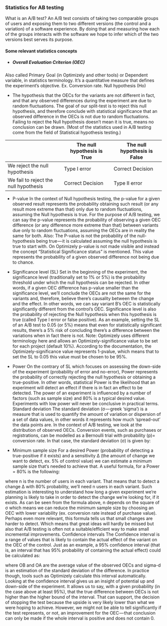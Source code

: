 
### Statistics for AB testing ###
What is an A/B test?
An A/B test consists of taking two comparable groups of users and exposing them to two different versions (the control and a variation) of a software experience. By doing that and measuring how each of the groups interacts with the software we hope to infer which of the two versions best serves its purpose.

#### Some relevant statistics concepts

* ##### Overall Evaluation Criterion (OEC)
Also called Primary Goal (in Optimizely and other tools) or Dependent variable, in statistics terminology. It’s a quantitative measure that defines the experiment’s objective. Ex. Conversion rate.
Null hypothesis (Ho)
* The hypothesis that the OECs for the variants are not different in fact, and that any observed differences during the experiment are due to random fluctuations. The goal of our split-test is to reject this null hypothesis, and therefore conclude with statistical significance that an observed difference in the OECs is not due to random fluctuations. Failing to reject the Null hypothesis doesn’t mean it is true, means no conclusion can be drawn.
(Most of the statistics used in A/B testing come from the field of Statistical hypothesis testing.)



|                                       | The null hypothesis is True | The null hypothesis is False |
|---------------------------------------|-----------------------------|------------------------------|
| We reject the null hypothesis         | Type I error                | Correct Decision             |
| We fail to reject the null hypothesis | Correct Decision            | Type II error                |


* P-value
In the context of Null hypothesis testing, the p-value for a given observed result represents the probability obtaining such result (or any result more extreme than that) only due to random fluctuations, assuming the Null hypothesis is true.
For the purpose of A/B testing, we can say the p-value represents the probability of observing a given OEC difference (or any difference more extreme than that) between variants due only to random fluctuations, assuming the OECs are in reality the same for both.
Also:
The P-value is not the probability of the null-hypothesis being true — it is calculated assuming the null hypothesis is true to start with.
On Optimizely p-value is not made visible and instead the concept “Statistical Significance status” is mentioned. This value represents the probability of a given observed difference not being due to chance.
* Significance level (SL)
Set in the beginning of the experiment, the significance level (traditionally set to 1% or 5%) is the probability threshold under which the null hypothesis can be rejected. In other words, if a given OEC difference has p-value smaller than the significance level, we’ll conclude the OECs are not the same for the variants and, therefore, believe there’s causality between the change and the effect. In other words, we can say variant B’s OEC is statistically significantly different from the control’s OEC.
Significance level is also the probability of rejecting the Null hypothesis when this hypothesis is true (called Type I error or false positive).
As an example, setting the SL of an A/B test to 0.05 (or 5%) means that even for statistically significant results, there’s a 5% risk of concluding there’s a difference between the variations when in fact there is not.
Note: Optimizely uses different terminology here and allows an Optimizely-significance value to be set for each project (default 10%). According to the documentation, the Optimizely-significance value represents 1-pvalue, which means that to set the SL to 0.05 this value must be chosen to be 95%.
* Power
On the contrary of SL which focuses on assessing the down-side of the experiment (probability of error and no-error), Power represents the probability of correctly rejecting the null hypothesis or obtaining a true-positive.
In other words, statistical Power is the likelihood that an experiment will detect an effect if there is in fact an effect to be detected.
The power of an experiment is influenced by a number of factors (such as sample size) and 80% is a typical desired value. Experiments with low power will never be conclusive in practical terms.
Standard deviation
The standard deviation (σ — greek ‘sigma’) is a measure that is used to quantify the amount of variation or dispersion of a set of data values, in other words it represents how much ‘spread-out’ the data points are. In the context of A/B testing, we look at the distribution of observed OECs.
Conversion events, such as purchases or registrations, can be modelled as a Bernoulli trial with probability (p)= conversion rate. In that case, the standard deviation (σ) is given by:

* Minimum sample size
For a desired Power (probability of detecting a true-positive if it exists) and a sensitivity Δ (the amount of change we want to detect, ex. 5% of control value) we can estimate a minimum sample size that‘s needed to achieve that. A useful formula, for a Power = 80% is the following:

where n is the number of users in each variant. That means that to detect a change Δ with 80% probability, we’ll need n users in each variant.
Such estimation is interesting to understand how long a given experiment we’re planning is likely to take in order to detect the change we’re looking for, if it exists. As can be seen from the formula above, n depends on the square of σ which means we can reduce the minimum sample size by choosing an OEC with lower variability (ex. conversion rate instead of purchase value).
Perhaps even more relevant, this formula tells us that small changes are harder to detect. Which means that great ideas will hardly be missed but also that A/B testing is often not a suitable/efficient way to make small incremental improvements.
Confidence intervals
The Confidence interval is a range of values that is likely to contain the actual effect of the variant on the OEC of the control. Just as an example, a 95% confidence interval (that is, an interval that has 95% probability of containing the actual effect) could be calculated as:

where OB and OA are the average value of the observed OECs and sigma-d is an estimation of the standard deviation of the difference. In practice though, tools such as Optimizely calculate this interval automatically.
Looking at the confidence interval gives us an insight of potential up and down-side of the experiment. It allows us to say, with a given probability (in the case above at least 95%), that the true difference between OECs is not higher than the higher bound of the interval. That can support, the decision of stopping the test because the upside is very likely lower than what we were hoping to achieve.
However, we might not be able to tell significantly if the test represents, or not, an improvement for the OEC — that conclusion can only be made if the whole interval is positive and does not contain 0.
